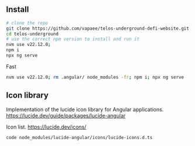## Install

```bash
# clone the repo
git clone https://github.com/vapaee/telos-underground-defi-website.git telos-underground
cd telos-underground
# use the correct npm version to install and run it
nvm use v22.12.0;
npm i
npx ng serve
```

Fast
```bash
nvm use v22.12.0; rm .angular/ node_modules -fr; npm i; npx ng serve
```

## Icon library

Implementation of the lucide icon library for Angular applications.
https://lucide.dev/guide/packages/lucide-angular

Icon list.
https://lucide.dev/icons/

```bash
code node_modules/lucide-angular/icons/lucide-icons.d.ts
```


